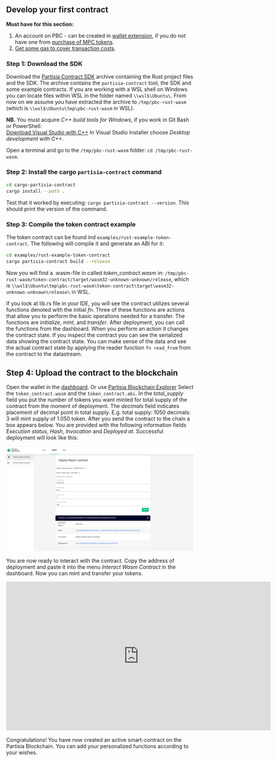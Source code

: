 ## Develop your first contract

**Must have for this section:**
1. An account on PBC - can be created in [wallet extension](https://chrome.google.com/webstore/detail/partisia-wallet/gjkdbeaiifkpoencioahhcilildpjhgh), if you do not have one from [purchase of MPC tokens](https://kyc.partisiablockchain.com/).  
2. [Get some gas to cover transaction costs](byoc.md).

### Step 1: Download the SDK

Download the [Partisia Contract SDK](LINK_TO_RUST_CONTRACT_SDK) archive containing the Rust project
files and the SDK. The archive contains the `partisia-contract` tool, the SDK and some example contracts.
If you are working with a WSL shell on Windows you can locate files within WSL in the folder named `\\wsl$\Ubuntu\`.
From now on we assume you have extracted the archive to `/tmp/pbc-rust-wasm` (which is `\\wsl$\Ubuntu\tmp\pbc-rust-wasm` in WSL).

**NB.** You must acquire *C++ build tools for Windows*, if you work in Git Bash or PowerShell:  
[Download Visual Studio with C++](https://visualstudio.microsoft.com/downloads/) In Visual Studio Installer choose *Desktop development with C++*.

Open a terminal and go to the `/tmp/pbc-rust-wasm` folder: `cd /tmp/pbc-rust-wasm`.

### Step 2: Install the cargo `partisia-contract` command

```bash 
cd cargo-partisia-contract
cargo install --path .
```

Test that it worked by executing: `cargo partisia-contract --version`. This should print the version of the command.

### Step 3: Compile the token contract example

The token contract can be found ind `examples/rust-example-token-contract`.
The following will compile it and generate an ABI for it:

```` bash
cd examples/rust-example-token-contract
cargo partisia-contract build --release
````

Now you will find a .wasm-file in called *token_contract.wasm* in: `/tmp/pbc-rust-wasm/token-contract/target/wasm32-unknown-unknown/release`, which is `\\wsl$\Ubuntu\tmp\pbc-rust-wasm\token-contract\target\wasm32-unknown-unknown\release\` in WSL.

If you look at lib.rs file in your IDE, you will see the contract utilizes several functions denoted with the initial *fn*. Three of these functions are actions that allow you to perform the basic operations needed for a transfer. The functions are *initialize*, *mint*, and *transfer*. After deployment, you can call the functions from the dashboard. When you perform an action it changes the contract state. If you inspect the contract you can see the serialized data showing the contract state. You can make sense of the data and see the actual contract state by applying the reader function `fn read_from` from the contract to the datastream.

## Step 4: Upload the contract to the blockchain

Open the wallet in the [dashboard](https://dashboard.partisiablockchain.com/wallet/upload_wasm). Or use [Partisia Blockchain Explorer](https://mpcexplorer.com/deploy-contract) Select the `token_contract.wasm` and the `token_contract.abi`. In the *total_supply* field you put the number of tokens you want minted for total supply of the contract from the moment of deployment. The *decimals* field indicates placement of decimal point in total supply. E.g. total supply: 1050 decimals: 3 will mint supply of 1.050 token. After you send the contract to the chain a box appears below. You are provided with the following information fields *Execution status*, *Hash*, *Invocation* and *Deployed at*.  Successful deployment will look like
this:

![deployment](deployment.png)

You are now ready to interact with the contract. Copy the address of deployment and paste it into the menu *Interact Wasm Contract* in the dashboard. Now you can mint and transfer your tokens.

<div class="embed-video-wrapper">
<iframe width="711" height="400" src="https://www.youtube.com/embed/qV2grtWDxUE" title="YouTube video player" frameborder="0" allowfullscreen></iframe>
</div>

Congratulations! You have now created an active smart-contract on the Partisia Blockchain. You can add your personalized functions according to your wishes.  
